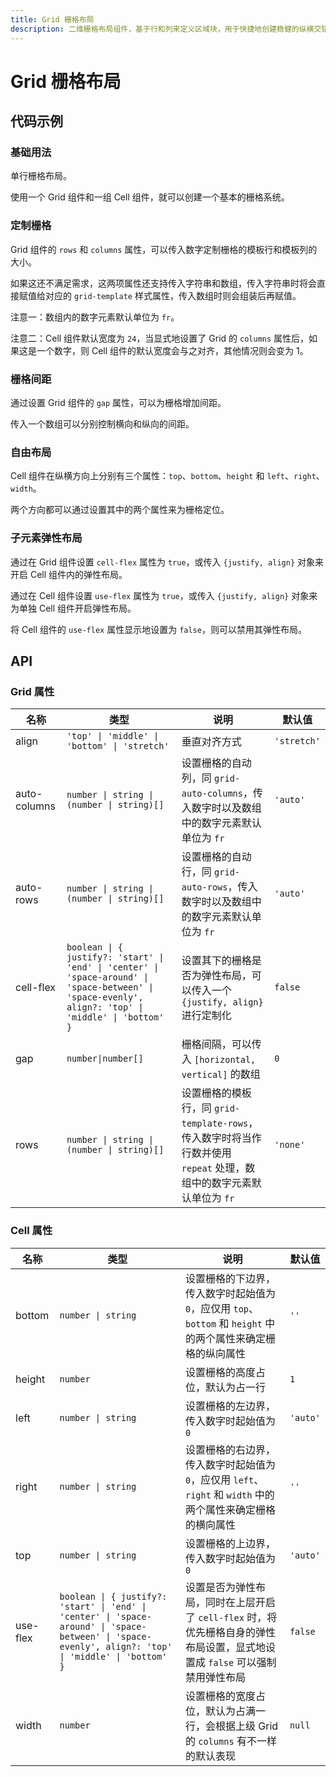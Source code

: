 ```yaml
---
title: Grid 栅格布局
description: 二维栅格布局组件，基于行和列来定义区域块，用于快捷地创建稳健的纵横交错布局。
---
```


# Grid 栅格布局

## 代码示例

### 基础用法

单行栅格布局。

使用一个 Grid 组件和一组 Cell 组件，就可以创建一个基本的栅格系统。

<preview path="../demo/Grid/Basic-Grid.vue" title="基础用法" description="单行栅格布局。使用一个 Grid 组件和一组 Cell 组件，就可以创建一个基本的栅格系统。"></preview>

### 定制栅格

Grid 组件的 `rows` 和 `columns` 属性，可以传入数字定制栅格的模板行和模板列的大小。

如果这还不满足需求，这两项属性还支持传入字符串和数组，传入字符串时将会直接赋值给对应的 `grid-template` 样式属性，传入数组时则会组装后再赋值。

注意一：数组内的数字元素默认单位为 `fr`。

注意二：Cell 组件默认宽度为 `24`，当显式地设置了 Grid 的 `columns` 属性后，如果这是一个数字，则 Cell 组件的默认宽度会与之对齐，其他情况则会变为 1。

<preview path="../demo/Grid/Custom-Grid.vue" title="定制栅格" description="Grid 组件的 `rows` 和 `columns` 属性，可以传入数字定制栅格的模板行和模板列的大小。"></preview>

### 栅格间距

通过设置 Grid 组件的 `gap` 属性，可以为栅格增加间距。

传入一个数组可以分别控制横向和纵向的间距。

<preview path="../demo/Grid/Grid-Gap.vue" title="栅格间距" description="通过设置 Grid 组件的 `gap` 属性，可以为栅格增加间距。传入一个数组可以分别控制横向和纵向的间距。"></preview>

### 自由布局

Cell 组件在纵横方向上分别有三个属性：`top`、`bottom`、`height` 和 `left`、`right`、`width`。

两个方向都可以通过设置其中的两个属性来为栅格定位。

<preview path="../demo/Grid/Free-Grid.vue" title="自由布局" description="Cell 组件在纵横方向上分别有三个属性：`top`、`bottom`、`height` 和 `left`、`right`、`width`。两个方向都可以通过设置其中的两个属性来为栅格定位。"></preview>

### 子元素弹性布局

通过在 Grid 组件设置 `cell-flex` 属性为 `true`，或传入 `{justify, align}` 对象来开启 Cell 组件内的弹性布局。

通过在 Cell 组件设置 `use-flex` 属性为 `true`，或传入 `{justify, align}` 对象来为单独 Cell 组件开启弹性布局。

将 Cell 组件的 `use-flex` 属性显示地设置为 `false`，则可以禁用其弹性布局。

<preview path="../demo/Grid/Cell-Flex.vue" title="子元素弹性布局"></preview>

## API

### Grid 属性

| 名称         | 类型                                                                                                                                                  | 说明                                                                                                                 | 默认值      |
| ------------ | ----------------------------------------------------------------------------------------------------------------------------------------------------- | -------------------------------------------------------------------------------------------------------------------- | ----------- |
| align        | `'top' \| 'middle' \| 'bottom' \| 'stretch'`                                                                                                          | 垂直对齐方式                                                                                                         | `'stretch'` |
| auto-columns | `number \| string \| (number \| string)[]`                                                                                                            | 设置栅格的自动列，同 `grid-auto-columns`，传入数字时以及数组中的数字元素默认单位为 `fr`                              | `'auto'`    |
| auto-rows    | `number \| string \| (number \| string)[]`                                                                                                            | 设置栅格的自动行，同 `grid-auto-rows`，传入数字时以及数组中的数字元素默认单位为 `fr`                                 | `'auto'`    |
| cell-flex    | `boolean \| { justify?: 'start' \| 'end' \| 'center' \| 'space-around' \| 'space-between' \| 'space-evenly', align?: 'top' \| 'middle' \| 'bottom' }` | 设置其下的栅格是否为弹性布局，可以传入一个 ` {justify, align}` 进行定制化                                            | `false`     |
| gap          | `number\|number[]`                                                                                                                                    | 栅格间隔，可以传入 `[horizontal, vertical]` 的数组                                                                   | `0`         |
| rows         | `number \| string \| (number \| string)[]`                                                                                                            | 设置栅格的模板行，同 `grid-template-rows`，传入数字时将当作行数并使用 `repeat` 处理，数组中的数字元素默认单位为 `fr` | `'none'`    |

### Cell 属性

| 名称     | 类型                                                                                                                                                  | 说明                                                                                                                         | 默认值   |
| -------- | ----------------------------------------------------------------------------------------------------------------------------------------------------- | ---------------------------------------------------------------------------------------------------------------------------- | -------- |
| bottom   | `number \| string`                                                                                                                                    | 设置栅格的下边界，传入数字时起始值为 `0`，应仅用 `top`、`bottom` 和 `height` 中的两个属性来确定栅格的纵向属性                | `''`     |
| height   | `number`                                                                                                                                              | 设置栅格的高度占位，默认为占一行                                                                                             | `1`      |
| left     | `number \| string`                                                                                                                                    | 设置栅格的左边界，传入数字时起始值为 `0`                                                                                     | `'auto'` |
| right    | `number \| string`                                                                                                                                    | 设置栅格的右边界，传入数字时起始值为 `0`，应仅用 `left`、`right` 和 `width` 中的两个属性来确定栅格的横向属性                 | `''`     |
| top      | `number \| string`                                                                                                                                    | 设置栅格的上边界，传入数字时起始值为 `0`                                                                                     | `'auto'` |
| use-flex | `boolean \| { justify?: 'start' \| 'end' \| 'center' \| 'space-around' \| 'space-between' \| 'space-evenly', align?: 'top' \| 'middle' \| 'bottom' }` | 设置是否为弹性布局，同时在上层开启了 `cell-flex` 时，将优先栅格自身的弹性布局设置，显式地设置成 `false` 可以强制禁用弹性布局 | `false`  |
| width    | `number`                                                                                                                                              | 设置栅格的宽度占位，默认为占满一行，会根据上级 Grid 的 `columns` 有不一样的默认表现                                          | `null`   |
